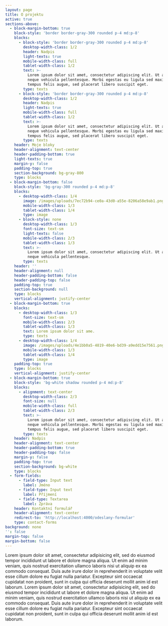 ```yaml
---
layout: page
title: O projektu
active: true
sections-above:
  - block-margin-bottom: true
    block-style: 'border border-gray-300 rounded p-4 md:p-8'
    blocks:
      - block-style: 'border border-gray-300 rounded p-4 md:p-8'
        desktop-width-class: 1/2
        header: Nadpis
        light-texts: true
        mobile-width-class: full
        tablet-width-class: 1/2
        text: >-
          Lorem ipsum dolor sit amet, consectetur adipiscing elit. Ut a odio at
          neque vehicula pellentesque. Morbi egestas eu ligula sed maximus. Duis
          tempus felis augue, sed placerat libero suscipit eget.
        type: texts
      - block-style: 'border border-gray-300 rounded p-4 md:p-8'
        desktop-width-class: 1/2
        header: Nadpis
        light-texts: true
        mobile-width-class: full
        tablet-width-class: 1/2
        text: >-
          Lorem ipsum dolor sit amet, consectetur adipiscing elit. Ut a odio at
          neque vehicula pellentesque. Morbi egestas eu ligula sed maximus. Duis
          tempus felis augue, sed placerat libero suscipit eget.
        type: texts
    header: Moje bloky
    header-alignment: text-center
    header-padding-bottom: true
    light-texts: true
    margin-y: false
    padding-top: true
    section-background: bg-gray-800
    type: blocks
  - block-margin-bottom: false
    block-style: 'bg-gray-300 rounded p-4 md:p-8'
    blocks:
      - desktop-width-class: 1/4
        image: /images/uploads/7ec72b94-ce0a-43d0-a55e-8206a58e9ab1.png
        mobile-width-class: 1/3
        tablet-width-class: 1/4
        type: image
      - block-style: none
        desktop-width-class: 1/3
        font-size: text-sm
        light-texts: false
        mobile-width-class: 2/3
        tablet-width-class: 1/3
        text: >-
          Lorem ipsum dolor sit amet, consectetur adipiscing elit. Ut a odio at
          neque vehicula pellentesque.
        type: texts
    header: ''
    header-alignment: null
    header-padding-bottom: false
    header-padding-top: false
    padding-top: true
    section-background: null
    type: blocks
    vertical-alignment: justify-center
  - block-margin-bottom: true
    blocks:
      - desktop-width-class: 1/3
        font-size: text-sm
        mobile-width-class: 2/3
        tablet-width-class: 1/3
        text: Lorem ipsum dolor sit ame.
        type: texts
      - desktop-width-class: 1/4
        image: /images/uploads/4e1bb0a5-4819-40e6-bd39-a9edd15e7561.png
        mobile-width-class: 1/3
        tablet-width-class: 1/4
        type: image
    padding-top: true
    type: blocks
    vertical-alignment: justify-center
  - block-margin-bottom: true
    block-style: 'bg-white shadow rounded p-4 md:p-8'
    blocks:
      - alignment: text-center
        desktop-width-class: 2/3
        font-size: null
        mobile-width-class: full
        tablet-width-class: 2/3
        text: >-
          Lorem ipsum dolor sit amet, consectetur adipiscing elit. Ut a odio at
          neque vehicula pellentesque. Morbi egestas eu ligula sed maximus. Duis
          tempus felis augue, sed placerat libero suscipit eget.
        type: texts
    header: Nadpis
    header-alignment: text-center
    header-padding-bottom: true
    header-padding-top: false
    margin-y: false
    padding-top: true
    section-background: bg-white
    type: blocks
  - form-fields:
      - field-type: Input text
        label: Jméno
      - field-type: Input text
        label: Příjmení
      - field-type: Textarea
        label: Zpráva
    header: Kontaktní formulář
    header-alignment: text-center
    redirect-to: 'http://localhost:4000/odeslany-formular'
    type: contact-forms
background: none
'': false
margin-top: false
margin-bottom: false
---
```

Lorem ipsum dolor sit amet, consectetur adipisicing elit, sed do eiusmod tempor incididunt ut labore et dolore magna aliqua. Ut enim ad minim veniam, quis nostrud exercitation ullamco laboris nisi ut aliquip ex ea commodo consequat. Duis aute irure dolor in reprehenderit in voluptate velit esse cillum dolore eu fugiat nulla pariatur. Excepteur sint occaecat cupidatat non proident, sunt in culpa qui officia deserunt mollit anim id est laborum. Lorem ipsum dolor sit amet, consectetur adipisicing elit, sed do eiusmod tempor incididunt ut labore et dolore magna aliqua. Ut enim ad minim veniam, quis nostrud exercitation ullamco laboris nisi ut aliquip ex ea commodo consequat. Duis aute irure dolor in reprehenderit in voluptate velit esse cillum dolore eu fugiat nulla pariatur. Excepteur sint occaecat cupidatat non proident, sunt in culpa qui officia deserunt mollit anim id est laborum.
